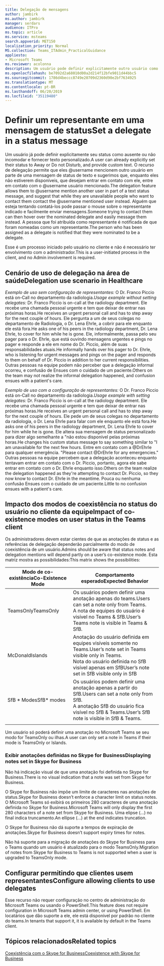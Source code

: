 ```yaml
---
title: Delegação de mensagens
author: jambirk
ms.author: jambirk
manager: serdars
audience: ITPro
ms.topic: article
ms.service: msteams
search.appverid: MET150
localization_priority: Normal
MS.collection: Teams_ITAdmin_PracticalGuidance
appliesto:
- Microsoft Teams
ms.reviewer: acolonna
description: Um usuário pode definir explicitamente outro usuário como um representante na mensagem de status.
ms.openlocfilehash: be7092d2a68010d00a2d214f12bfe9011d44bbc5
ms.sourcegitcommit: 1786d4beccc8749e20709d2360d90e2bf7634925
ms.translationtype: MT
ms.contentlocale: pt-BR
ms.lasthandoff: 06/20/2019
ms.locfileid: "35119480"
---
```

# <a name="set-a-delegate-in-a-status-message"></a><span data-ttu-id="da9db-103">Definir um representante em uma mensagem de status</span><span class="sxs-lookup"><span data-stu-id="da9db-103">Set a delegate in a status message</span></span>

<span data-ttu-id="da9db-104">Um usuário já pode definir explicitamente seu status como ausente ou não incomodar e fornecer texto personalizado.</span><span class="sxs-lookup"><span data-stu-id="da9db-104">A user can already explicitly set their status to Away or Do not Disturb, and provide custom text.</span></span> <span data-ttu-id="da9db-105">O recurso de delegação permite que eles @username mencionem outro usuário em parte de uma mensagem de status de texto e sugerimos que, enquanto eles não estiverem disponíveis, que desejam entrar em contato com ele, entre em contato com o @username usuário mencionado.</span><span class="sxs-lookup"><span data-stu-id="da9db-105">The delegation feature allows them to @username mention another user in part of a text status message, and suggest that while they are unavailable people who want to contact them contact the @username mentioned user instead.</span></span> <span data-ttu-id="da9db-106">Alguém que esteja tentando contatá-los pode passar o mouse sobre o representante indicado e facilmente enviar mensagens.</span><span class="sxs-lookup"><span data-stu-id="da9db-106">Someone trying to contact them can then hover over the nominated delegate and easily message them instead.</span></span>  <span data-ttu-id="da9db-107">A pessoa que foi atribuída como representante é notificada de que foram nomeadas como um representante.</span><span class="sxs-lookup"><span data-stu-id="da9db-107">The person who has been assigned as a delegate is notified that they were nominated to be a delegate.</span></span>

<span data-ttu-id="da9db-108">Esse é um processo iniciado pelo usuário no cliente e não é necessário ter envolvimento com o administrador.</span><span class="sxs-lookup"><span data-stu-id="da9db-108">This is a user-initiated process in the client, and no Admin involvement is required.</span></span>

## <a name="delegation-use-scenario-in-healthcare"></a><span data-ttu-id="da9db-109">Cenário de uso de delegação na área de saúde</span><span class="sxs-lookup"><span data-stu-id="da9db-109">Delegation use scenario in Healthcare</span></span>

<span data-ttu-id="da9db-110">*Exemplo de uso sem configuração de representantes:*  O Dr. Franco Piccio está on-Call no departamento da radiologia.</span><span class="sxs-lookup"><span data-stu-id="da9db-110">*Usage example without setting delegates:*  Dr. Franco Piccio is on-call at the radiology department.</span></span> <span data-ttu-id="da9db-111">Ele recebe uma chamada pessoal urgente e tem que deixar de entrar nas próximas horas.</span><span class="sxs-lookup"><span data-stu-id="da9db-111">He receives an urgent personal call and has to step away for the next couple of hours.</span></span> <span data-ttu-id="da9db-112">Ele pergunta a um de seus colegas no departamento de Radiologia, o Dr. Lena Ehrle, a cobrir para ele enquanto ele está fora.</span><span class="sxs-lookup"><span data-stu-id="da9db-112">He asks one of his peers in the radiology department, Dr. Lena Ehrle, to cover for him while he is gone.</span></span> <span data-ttu-id="da9db-113">Ele, informalmente, passa pelo seu pager para o Dr. Ehrle, que está ouvindo mensagens urgentes e pings no pager e responde a ele em nome do Dr. Piccio, além de suas responsabilidades atuais.</span><span class="sxs-lookup"><span data-stu-id="da9db-113">He informally hands over his pager to Dr. Ehrle, who is listening for urgent messages and pings on the pager and responds to them on behalf of Dr. Piccio in addition to her current responsibilities.</span></span> <span data-ttu-id="da9db-114">Outras pessoas na equipe podem não perceber que a delegação informal ocorreu, e confusão de Ensues com o cuidado de um paciente.</span><span class="sxs-lookup"><span data-stu-id="da9db-114">Others on the team may not realize the informal delegation happened, and confusion ensues with a patient's care.</span></span>

<span data-ttu-id="da9db-115">*Exemplo de uso com a configuração de representantes:* O Dr. Franco Piccio está on-Call no departamento da radiologia.</span><span class="sxs-lookup"><span data-stu-id="da9db-115">*Usage example with setting delegates:* Dr. Franco Piccio is on-call at the radiology department.</span></span> <span data-ttu-id="da9db-116">Ele recebe uma chamada pessoal urgente e tem que deixar de entrar nas próximas horas.</span><span class="sxs-lookup"><span data-stu-id="da9db-116">He receives an urgent personal call and has to step away for the next couple of hours.</span></span> <span data-ttu-id="da9db-117">Ele pede um de seus colegas no departamento da radiologia, o Dr. Lena Ehrle para falar com ele enquanto ele está fora.</span><span class="sxs-lookup"><span data-stu-id="da9db-117">He asks one of his peers in the radiology department, Dr. Lena Ehrle to cover for him while he is gone.</span></span> <span data-ttu-id="da9db-118">Ele altera sua mensagem de status personalizado para dizer algo semelhante a "não estou disponível pelas próximas horas.</span><span class="sxs-lookup"><span data-stu-id="da9db-118">He changes his custom status message to say something similar to "I am unavailable for the next few hours.</span></span> <span data-ttu-id="da9db-119">Entre em contato com a @DrEhrle para qualquer emergência. "</span><span class="sxs-lookup"><span data-stu-id="da9db-119">Please contact @DrEhrle for any emergencies."</span></span>  <span data-ttu-id="da9db-120">Outras pessoas na equipe percebem que a delegação aconteceu enquanto tentavam entrar em contato com o Dr. Piccio, portanto, agora ele sabe entrar em contato com o Dr. Ehrle enquanto isso.</span><span class="sxs-lookup"><span data-stu-id="da9db-120">Others on the team realize the delegation happened as they're attempting to contact Dr. Piccio, so they now know to contact Dr. Ehrle in the meantime.</span></span> <span data-ttu-id="da9db-121">Pouca ou nenhuma confusão Ensues com o cuidado de um paciente.</span><span class="sxs-lookup"><span data-stu-id="da9db-121">Little to no confusion ensues with a patient's care.</span></span>

## <a name="impact-of-co-existence-modes-on-user-status-in-the-teams-client"></a><span data-ttu-id="da9db-122">Impacto dos modos de coexistência no status do usuário no cliente da equipe</span><span class="sxs-lookup"><span data-stu-id="da9db-122">Impact of co-existence modes on user status in the Teams client</span></span>

<span data-ttu-id="da9db-123">Os administradores devem estar cientes de que as anotações de status e as referências de delegação dependerão parcialmente do modo de coexistência de um usuário.</span><span class="sxs-lookup"><span data-stu-id="da9db-123">Admins should be aware that status notes and delegation mentions will depend partly on a user’s co-existence mode.</span></span> <span data-ttu-id="da9db-124">Esta matriz mostra as possibilidades:</span><span class="sxs-lookup"><span data-stu-id="da9db-124">This matrix shows the possibilities:</span></span>

|<span data-ttu-id="da9db-125">Modo de co-existência</span><span class="sxs-lookup"><span data-stu-id="da9db-125">Co-Existence Mode</span></span> | <span data-ttu-id="da9db-126">Comportamento esperado</span><span class="sxs-lookup"><span data-stu-id="da9db-126">Expected Behavior</span></span>|
|---|---|
|<span data-ttu-id="da9db-127">TeamsOnly</span><span class="sxs-lookup"><span data-stu-id="da9db-127">TeamsOnly</span></span> |<span data-ttu-id="da9db-128">Os usuários podem definir uma anotação apenas do teams.</span><span class="sxs-lookup"><span data-stu-id="da9db-128">Users can set a note only from Teams.</span></span> <br> <span data-ttu-id="da9db-129">A nota de equipes do usuário é visível no Teams & SfB.</span><span class="sxs-lookup"><span data-stu-id="da9db-129">User’s Teams note is visible in Teams & SfB.</span></span> |
|<span data-ttu-id="da9db-130">McDonald</span><span class="sxs-lookup"><span data-stu-id="da9db-130">Islands</span></span> | <span data-ttu-id="da9db-131">Anotação do usuário definida em equipes visíveis somente no Teams.</span><span class="sxs-lookup"><span data-stu-id="da9db-131">User’s note set in Teams visible only in Teams.</span></span> <br> <span data-ttu-id="da9db-132">Nota do usuário definida no SfB visível apenas em SfB</span><span class="sxs-lookup"><span data-stu-id="da9db-132">User’s note set in SfB visible only in SfB</span></span> |
|<span data-ttu-id="da9db-133">SfB \* Modes</span><span class="sxs-lookup"><span data-stu-id="da9db-133">SfB\* modes</span></span> | <span data-ttu-id="da9db-134">Os usuários podem definir uma anotação apenas a partir do SfB.</span><span class="sxs-lookup"><span data-stu-id="da9db-134">Users can set a note only from SfB.</span></span> <br> <span data-ttu-id="da9db-135">A anotação SfB do usuário fica visível no SfB & Teams.</span><span class="sxs-lookup"><span data-stu-id="da9db-135">User’s SfB note is visible in SfB & Teams.</span></span>  |
|||

<span data-ttu-id="da9db-136">Um usuário só poderá definir uma anotação no Microsoft Teams se seu modo for TeamsOnly ou ilhas.</span><span class="sxs-lookup"><span data-stu-id="da9db-136">A user can only set a note in Teams if their mode is TeamsOnly or Islands.</span></span>  

### <a name="displaying-notes-set-in-skype-for-business"></a><span data-ttu-id="da9db-137">Exibir anotações definidas no Skype for Business</span><span class="sxs-lookup"><span data-stu-id="da9db-137">Displaying notes set in Skype for Business</span></span>
  
<span data-ttu-id="da9db-138">Não há indicação visual de que uma anotação foi definida no Skype for Business.</span><span class="sxs-lookup"><span data-stu-id="da9db-138">There is no visual indication that a note was set from Skype for Business.</span></span>

<span data-ttu-id="da9db-139">O Skype for Business não impõe um limite de caracteres nas anotações de status.</span><span class="sxs-lookup"><span data-stu-id="da9db-139">Skype for Business doesn’t enforce a character limit on status notes.</span></span> <span data-ttu-id="da9db-140">O Microsoft Teams só exibirá os primeiros 280 caracteres de uma anotação definida no Skype for Business.</span><span class="sxs-lookup"><span data-stu-id="da9db-140">Microsoft Teams will only display the first 280 characters of a note set from Skype for Business.</span></span> <span data-ttu-id="da9db-141">Uma elipse (...) no final indica truncamento.</span><span class="sxs-lookup"><span data-stu-id="da9db-141">An ellipse (…) at the end indicates truncation.</span></span>
  
<span data-ttu-id="da9db-142">O Skype for Business não dá suporte a tempos de expiração de anotações.</span><span class="sxs-lookup"><span data-stu-id="da9db-142">Skype for Business doesn’t support expiry times for notes.</span></span>

<span data-ttu-id="da9db-143">Não há suporte para a migração de anotações do Skype for Business para o Teams quando um usuário é atualizado para o modo TeamsOnly.</span><span class="sxs-lookup"><span data-stu-id="da9db-143">Migration of notes from Skype for Business to Teams is not supported when a user is upgraded to TeamsOnly mode.</span></span>

## <a name="configure-allowing-clients-to-use-delegates"></a><span data-ttu-id="da9db-144">Configurar permitindo que clientes usem representantes</span><span class="sxs-lookup"><span data-stu-id="da9db-144">Configure allowing clients to use delegates</span></span>

<span data-ttu-id="da9db-145">Esse recurso não requer configuração no centro de administração do Microsoft Teams ou usando o PowerShell.</span><span class="sxs-lookup"><span data-stu-id="da9db-145">This feature does not require configuration in Microsoft Teams admin center, or using PowerShell.</span></span> <span data-ttu-id="da9db-146">Em locatários que dão suporte a ele, ele está disponível por padrão no cliente do teams.</span><span class="sxs-lookup"><span data-stu-id="da9db-146">In tenants that support it, it is available by default in the Teams client.</span></span>

## <a name="related-topics"></a><span data-ttu-id="da9db-147">Tópicos relacionados</span><span class="sxs-lookup"><span data-stu-id="da9db-147">Related topics</span></span>

[<span data-ttu-id="da9db-148">Coexistência com o Skype for Business</span><span class="sxs-lookup"><span data-stu-id="da9db-148">Coexistence with Skype for Business</span></span>](../../coexistence-chat-calls-presence.md)
